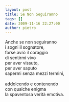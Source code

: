```yaml
---
layout: post
title: Se Non Seguiranno
tags: []
date: 2009-11-16 22:27:00
author: pietro
---
```

Anche se non seguiranno<br/>i sogni il sognatore,<br/>forse avrò il coraggio<br/>di sentirmi vivo<br/>per aver vissuto,<br/>per aver saputo<br/>sapermi senza mezzi termini,<br/><br/>addolcendo e contenendo<br/>con qualche enigma<br/>la spaventosa verità emotiva.
